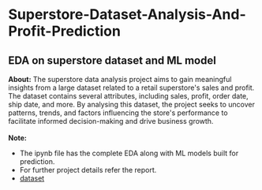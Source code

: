 # Superstore-Dataset-Analysis-And-Profit-Prediction
## EDA on superstore dataset and ML model
**About:** The superstore data analysis project aims to gain meaningful insights from a large dataset related to a retail superstore's sales and profit. The dataset contains several attributes, including sales, profit, order date, ship date, and more. By analysing this dataset, the project seeks to uncover patterns, trends, and factors influencing the store's performance to facilitate informed decision-making and drive business growth.
</br>
</br>
**Note:** 
* The ipynb file has the complete EDA along with ML models built for prediction.
* For further project details refer the report.
* [dataset](https://www.kaggle.com/datasets/vivek468/superstore-dataset-final)
